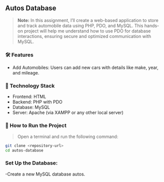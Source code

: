 ## Autos Database 
> **Note:** In this assignment, I’ll create a web-based application to store and track automobile data using PHP, PDO, and MySQL. This hands-on project will help me understand how to use PDO for database interactions, ensuring secure and optimized communication with MySQL.

### 🛠️ Features
- Add Automobiles: Users can add new cars with details like make, year, and mileage.
  
### 🔧 Technology Stack
- Frontend: HTML
- Backend: PHP with PDO
- Database: MySQL
- Server: Apache (via XAMPP or any other local server)

### 🚀 How to Run the Project
> Open a terminal and run the following command:  
   ```bash
   git clone <repository-url>
   cd autos-database
```
### Set Up the Database:
 -Create a new MySQL database autos.
  
